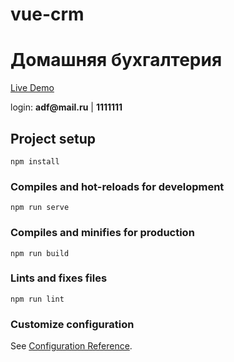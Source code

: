 # vue-crm
# Домашняя бухгалтерия
[Live Demo](https://github.com/)<br>
<p>login: <b>adf@mail.ru</b> | <b>1111111</b></p>

## Project setup
```
npm install
```

### Compiles and hot-reloads for development
```
npm run serve
```

### Compiles and minifies for production
```
npm run build
```

### Lints and fixes files
```
npm run lint
```

### Customize configuration
See [Configuration Reference](https://cli.vuejs.org/config/).
